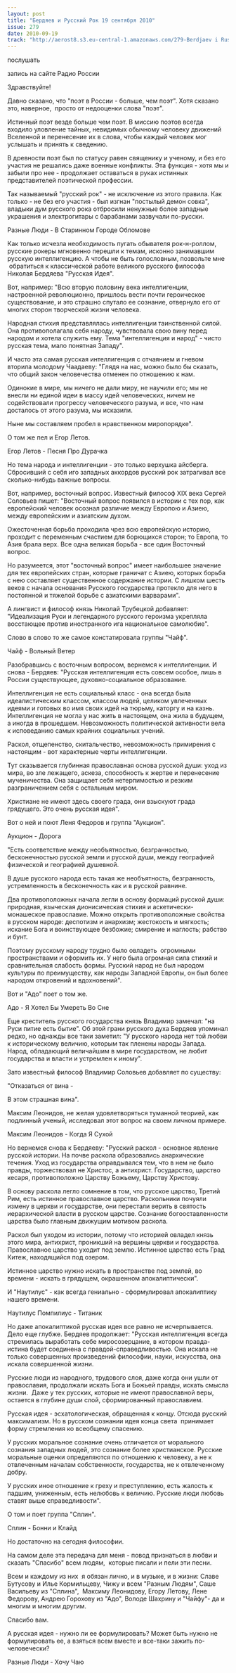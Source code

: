 ```yaml
---
layout: post
title: "Бердяев и Русский Рок 19 сентября 2010"
issue: 279
date: 2010-09-19
track: "http://aerost8.s3.eu-central-1.amazonaws.com/279-Berdjaev i Russkij Rok.mp3"
---
```


послушать

запись на сайте Радио России

Здравствуйте!

Давно сказано, что "поэт в России - больше, чем поэт". Хотя сказано это, наверное,  просто от недооценки слова "поэт".

Истинный поэт везде больше чем поэт. В миссию поэтов всегда входило уловление тайных, невидимых обычному человеку движений Вселенной и перенесение их в слова, чтобы каждый человек мог услышать и принять к сведению.

В древности поэт был по статусу равен священику и ученому, и без его участия не решались даже военные конфликты. Эта функция - хотя мы и забыли про нее - продолжает оставаться в руках истинных представителей поэтической профессии.

Так называемый "русский рок" - не исключение из этого правила. Как только - не без его участия - был изгнан "постылый демон совка", владыки дум русского рока отбросили ненужные более западные украшения и электрогитары с барабанами зазвучали по-русски.

Разные Люди - В Старинном Городе Обломове

Как только исчезла необходимость пугать обывателя рок-н-роллом, русские рокеры мгновенно перешли к темам, исконно занимавшим русскую интеллигенцию. А чтобы не быть голословным, позвольте мне  обратиться к классической работе великого русского философа Николая Бердяева "Русская Идея".

Вот, например: "Всю вторую половину века интеллигенции, настроенной революционно, пришлось вести почти героическое существование, и это страшно спутало ее сознание, отвернуло его от многих сторон творческой жизни человека.

Народная стихия представлялась интеллигенции таинственной силой. Она противополагала себя народу, чувствовала свою вину перед народом и хотела служить ему. Тема "интеллигенция и народ" - чисто русская тема, мало понятная Западу".

И часто эта самая русская интеллигенция с отчаянием и гневом вторила молодому Чаадаеву: "Глядя на нас, можно было бы сказать, что общий закон человечества отменен по отношению к нам.

Одинокие в мире, мы ничего не дали миру, не научили его; мы не внесли ни единой идеи в массу идей человеческих, ничем не содействовали прогрессу человеческого разума, и все, что нам досталось от этого разума, мы исказили.

Ныне мы составляем пробел в нравственном миропорядке".

О том же пел и Егор Летов.

Егор Летов - Песня Про Дурачка

Но тема народа и интеллигенции - это только верхушка айсберга. Сбросивший с себя иго западных аккордов русский рок затрагивал все сколько-нибудь важные вопросы.

Вот, например, восточный вопрос. Известный философ XIX века Сергей Соловьев пишет: "Восточный вопрос появился в истории с тех пор, как европейский человек осознал различие между Европою и Азиею, между европейским и азиатским духом.

Ожесточенная борьба проходила чрез всю европейскую историю, проходит с переменным счастием для борющихся сторон; то Европа, то Азия брала верх. Все одна великая борьба - все один Восточный вопрос.

Но разумеется, этот "восточный вопрос" имеет наибольшее значение для тех европейских стран, которые граничат с Азиею, которых борьба с нею составляет существенное содержание истории. С лишком шесть веков с начала основания Русского государства протекло для него в постоянной и тяжелой борьбе с азиатскими варварами".

А лингвист и философ князь Николай Трубецкой добавляет: "Идеализация Руси и легендарного русского героизма укрепляла восстающее против иностранного ига национальное самолюбие".

Слово в слово то же самое констатировала группы "Чайф".

Чайф - Вольный Ветер

Разобравшись с восточным вопросом, вернемся к интеллигенции. И снова - Бердяев: "Русская интеллигенция есть совсем особое, лишь в России существующее, духовно-социальное образование.

Интеллигенция не есть социальный класс - она всегда была идеалистическим классом, классом людей, целиком увлеченных идеями и готовых во имя своих идей на тюрьму, каторгу и на казнь. Интеллигенция не могла у нас жить в настоящем, она жила в будущем, а иногда в прошедшем. Невозможность политической активности вела к исповеданию самых крайних социальных учений.

Раскол, отщепенство, скитальчество, невозможность примирения с настоящим - вот характерные черты интеллигенции.

Тут сказывается глубинная православная основа русской души: уход из мира, во зле лежащего, аскеза, способность к жертве и перенесение мученичества. Она защищает себя нетерпимостью и резким разграничением себя с остальным миром.

Христиане не имеют здесь своего града, они взыскуют града грядущего. Это очень русская идея".

Вот о ней и поют Леня Федоров и группа "Аукцион".

Аукцион - Дорога

"Есть соответствие между необъятностью, безгранностью, бесконечностью русской земли и русской души, между географией физической и географией душевной.

В душе русского народа есть такая же необъятность, безгранность, устремленность в бесконечность как и в русской равнине.

Два противоположных начала легли в основу формаций русской души: природная, языческая дионисическая стихия и аскетически-монашеское православие. Можно открыть противоположные свойства в русском народе: деспотизм и анархизм; жестокость и мягкость; искание Бога и воинствующее безбожие; смирение и наглость; рабство и бунт.

Поэтому русскому народу трудно было овладеть  огромными пространствами и оформить их. У него была огромная сила стихий и сравнительная слабость формы. Русский народ не был народом культуры по преимуществу, как народы Западной Европы, он был более народом откровений и вдохновений".

Вот и "Адо" поет о том же.

Адо - Я Хотел Бы Умереть Во Сне

Еще креститель русского государства князь Владимир замечал: "на Руси питие есть бытие". Об этой грани русского духа Бердяев упоминал редко, но однажды все таки заметил: "У русского народа нет той любви к историческому величию, которым так пленены народы Запада. Народ, обладающий величайшим в мире государством, не любит государства и власти и устремлен к иному".

Зато известный философ Владимир Соловьев добавляет по существу:

"Отказаться от вина -

В этом страшная вина".

Максим Леонидов, не желая удовлетворяться туманной теорией, как подлинный ученый, исследовал этот вопрос на своем личном примере.

Максим Леонидов - Когда Я Сухой

Но вернемся снова к Бердяеву: "Русский раскол - основное явление русской истории. На почве раскола образовались анархические течения. Уход из государства оправдывался тем, что в нем не было правды, торжествовал не Христос, а антихрист. Государство, царство кесаря, противоположно Царству Божьему, Царству Христову.

В основу раскола легло сомнение в том, что русское царство, Третий Рим, есть истинное православное царство. Раскольники почуяли измену в церкви и государстве, они перестали верить в святость иерархической власти в русском царстве. Сознание богооставленности царства было главным движущим мотивом раскола.

Раскол был уходом из истории, потому что историей овладел князь этого мира, антихрист, проникший на вершины церкви и государства. Православное царство уходит под землю. Истинное царство есть Град Китеж, находящийся под озером.

Истинное царство нужно искать в пространстве под землей, во времени - искать в грядущем, окрашенном апокалиптически".

И "Наутилус" - как всегда гениально - сформулировал апокалиптику нашего времени.

Наутилус Помпилиус - Титаник

Но даже апокалиптикой русская идея все равно не исчерпывается. Дело еще глубже. Бердяев продолжает: "Русская интеллигенция всегда стремилась выработать себе миросозерцание, в котором правда-истина будет соединена с правдой-справедливостью. Она искала не только совершенных произведений философии, науки, искусства, она искала совершенной жизни.

Русские люди из народного, трудового слоя, даже когда они ушли от православия, продолжали искать Бога и Божьей правды, искать смысла жизни.  Даже у тех русских, которые не имеют православной веры, остается в глубине души слой, сформированный православием.

Русская идея - эсхатологическая, обращенная к концу. Отсюда русский максимализм. Но в русском сознании идея конца света  принимает форму стремления ко всеобщему спасению.

У русских моральное сознание очень отличается от морального сознания западных людей, это сознание более христианское. Русские моральные оценки определяются по отношению к человеку, а не к отвлеченным началам собственности, государства, не к отвлеченному добру.

У русских иное отношение к греху и преступлению, есть жалость к падшим, униженным, есть нелюбовь к величию. Русские люди любовь ставят выше справедливости".

О том и поет группа "Сплин".

Сплин - Бонни и Клайд

Но достаточно на сегодня философии.

На самом деле эта передача для меня - повод признаться в любви и сказать "Спасибо" всем людям,  которые писали и пели эти песни.

Всем и каждому из них  я обязан лично, и в музыке, и в жизни: Славе Бутусову и Илье Кормильцеву, Чижу и всем "Разным Людям", Саше Васильеву из "Сплина",  Максиму Леонидову, Егору Летову, Лене Федорову, Андрею Горохову из "Адо", Володе Шахрину и "Чайфу"- да и многим и многим другим.

Спасибо вам.

А русская идея - нужно ли ее формулировать? Может быть нужно не формулировать ее, а взяться всем вместе и все-таки зажить по-человечески?

Разные Люди - Хочу Чаю
